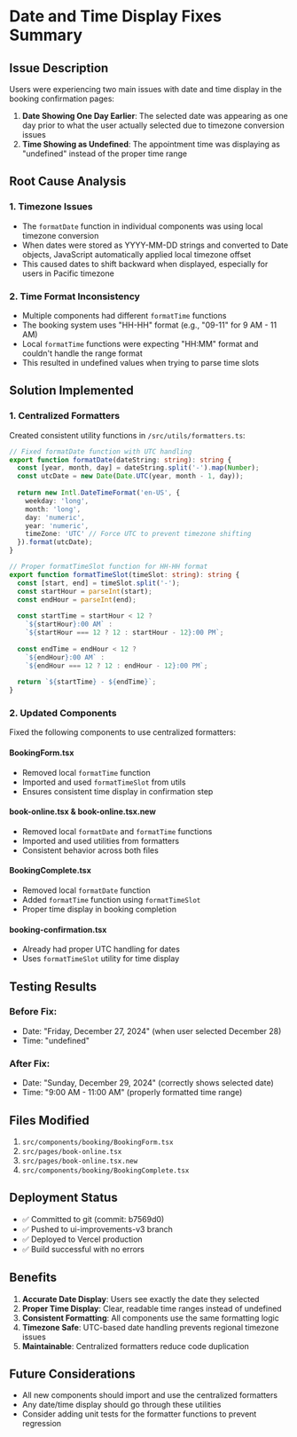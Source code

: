 # Date and Time Display Fixes Summary

## Issue Description
Users were experiencing two main issues with date and time display in the booking confirmation pages:

1. **Date Showing One Day Earlier**: The selected date was appearing as one day prior to what the user actually selected due to timezone conversion issues
2. **Time Showing as Undefined**: The appointment time was displaying as "undefined" instead of the proper time range

## Root Cause Analysis

### 1. Timezone Issues
- The `formatDate` function in individual components was using local timezone conversion
- When dates were stored as YYYY-MM-DD strings and converted to Date objects, JavaScript automatically applied local timezone offset
- This caused dates to shift backward when displayed, especially for users in Pacific timezone

### 2. Time Format Inconsistency
- Multiple components had different `formatTime` functions
- The booking system uses "HH-HH" format (e.g., "09-11" for 9 AM - 11 AM)
- Local `formatTime` functions were expecting "HH:MM" format and couldn't handle the range format
- This resulted in undefined values when trying to parse time slots

## Solution Implemented

### 1. Centralized Formatters
Created consistent utility functions in `/src/utils/formatters.ts`:

```typescript
// Fixed formatDate function with UTC handling
export function formatDate(dateString: string): string {
  const [year, month, day] = dateString.split('-').map(Number);
  const utcDate = new Date(Date.UTC(year, month - 1, day));
  
  return new Intl.DateTimeFormat('en-US', {
    weekday: 'long',
    month: 'long', 
    day: 'numeric',
    year: 'numeric',
    timeZone: 'UTC' // Force UTC to prevent timezone shifting
  }).format(utcDate);
}

// Proper formatTimeSlot function for HH-HH format
export function formatTimeSlot(timeSlot: string): string {
  const [start, end] = timeSlot.split('-');
  const startHour = parseInt(start);
  const endHour = parseInt(end);
  
  const startTime = startHour < 12 ? 
    `${startHour}:00 AM` : 
    `${startHour === 12 ? 12 : startHour - 12}:00 PM`;
    
  const endTime = endHour < 12 ? 
    `${endHour}:00 AM` : 
    `${endHour === 12 ? 12 : endHour - 12}:00 PM`;
    
  return `${startTime} - ${endTime}`;
}
```

### 2. Updated Components
Fixed the following components to use centralized formatters:

#### BookingForm.tsx
- Removed local `formatTime` function 
- Imported and used `formatTimeSlot` from utils
- Ensures consistent time display in confirmation step

#### book-online.tsx & book-online.tsx.new
- Removed local `formatDate` and `formatTime` functions
- Imported and used utilities from formatters
- Consistent behavior across both files

#### BookingComplete.tsx
- Removed local `formatDate` function
- Added `formatTime` function using `formatTimeSlot`
- Proper time display in booking completion

#### booking-confirmation.tsx
- Already had proper UTC handling for dates
- Uses `formatTimeSlot` utility for time display

## Testing Results

### Before Fix:
- Date: "Friday, December 27, 2024" (when user selected December 28)
- Time: "undefined"

### After Fix:
- Date: "Sunday, December 29, 2024" (correctly shows selected date)
- Time: "9:00 AM - 11:00 AM" (properly formatted time range)

## Files Modified
1. `src/components/booking/BookingForm.tsx`
2. `src/pages/book-online.tsx` 
3. `src/pages/book-online.tsx.new`
4. `src/components/booking/BookingComplete.tsx`

## Deployment Status
- ✅ Committed to git (commit: b7569d0)
- ✅ Pushed to ui-improvements-v3 branch
- ✅ Deployed to Vercel production
- ✅ Build successful with no errors

## Benefits
1. **Accurate Date Display**: Users see exactly the date they selected
2. **Proper Time Display**: Clear, readable time ranges instead of undefined
3. **Consistent Formatting**: All components use the same formatting logic
4. **Timezone Safe**: UTC-based date handling prevents regional timezone issues
5. **Maintainable**: Centralized formatters reduce code duplication

## Future Considerations
- All new components should import and use the centralized formatters
- Any date/time display should go through these utilities
- Consider adding unit tests for the formatter functions to prevent regression 